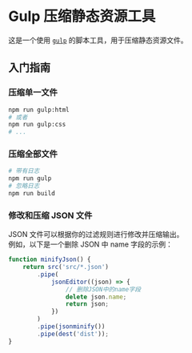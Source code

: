 # Gulp 压缩静态资源工具

这是一个使用 [`gulp`](https://github.com/gulpjs/gulp) 的脚本工具，用于压缩静态资源文件。

## 入门指南

### 压缩单一文件

```bash
npm run gulp:html
# 或者
npm run gulp:css
# ...
```

### 压缩全部文件

```bash
# 带有日志
npm run gulp
# 忽略日志
npm run build
```

### 修改和压缩 JSON 文件

JSON 文件可以根据你的过滤规则进行修改并压缩输出。<br/>
例如，以下是一个删除 JSON 中 name 字段的示例：

```js
function minifyJson() {
	return src('src/*.json')
		.pipe(
			jsonEditor((json) => {
				// 删除JSON中的name字段
				delete json.name;
				return json;
			})
		)
		.pipe(jsonminify())
		.pipe(dest('dist'));
}
```
